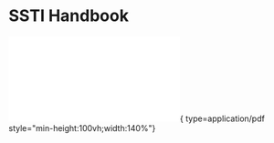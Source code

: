# SSTI Handbook

![SSTI Handbook](../attachments/sb_handbooks/SSTI-Handbook.pdf){ type=application/pdf style="min-height:100vh;width:140%"}